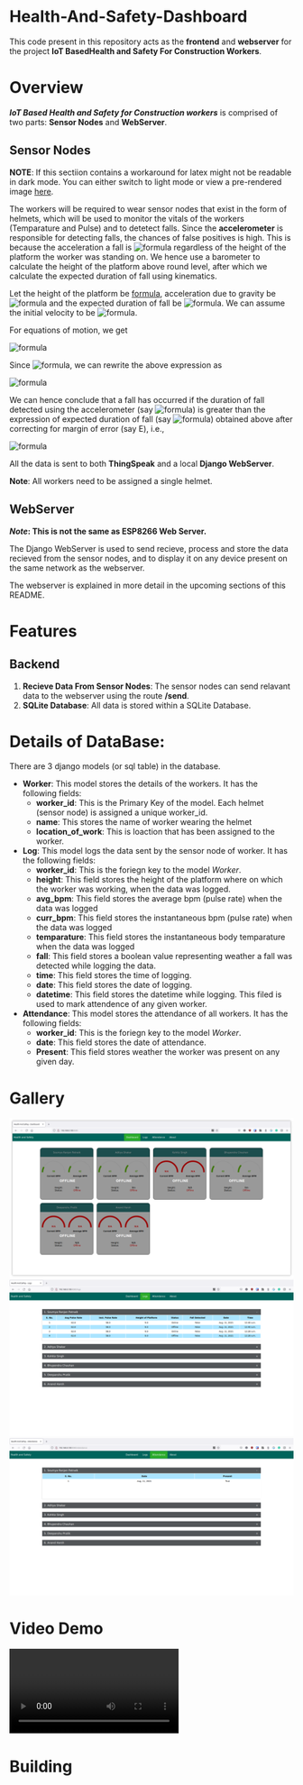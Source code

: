 # Health-And-Safety-Dashboard

This code present in this repository acts as the **frontend** and **webserver** for the project **IoT BasedHealth and Safety For Construction Workers**. 

# Overview
***IoT Based Health and Safety for Construction workers*** is comprised of two parts: **Sensor Nodes** and **WebServer**.

## Sensor Nodes

**NOTE**: If this sectiion contains a workaround for latex might not  be readable in dark mode. You can either switch to light mode or view a pre-rendered image [here](./assets/img/LaTeX.png).

The workers will be required to wear sensor nodes that exist in the form of helmets, which will be used to monitor the vitals of the workers (Temparature and Pulse) and to detetect falls. Since the **accelerometer** is responsible for detecting falls, the chances of false positives is high. This is because the acceleration a fall is ![formula](https://render.githubusercontent.com/render/math?math=g=9.8m/s^2) regardless of the height of the platform the worker was standing on. We hence use a barometer to calculate the height of the platform above round level, after which we calculate the expected duration of fall using kinematics.

Let the height of the platform be [formula](https://render.githubusercontent.com/render/math?math=H), acceleration due to gravity be ![formula](https://render.githubusercontent.com/render/math?math=g=9.8m/s^2) and the expected duration of fall be ![formula](https://render.githubusercontent.com/render/math?math=T). We can assume the initial velocity to be ![formula](https://render.githubusercontent.com/render/math?math=u=0). 

For equations of motion, we get


![formula](https://render.githubusercontent.com/render/math?math=H=ut%2B\frac{1}{2}gt^2)

Since ![formula](https://render.githubusercontent.com/render/math?math=u=0), we can rewrite the above expression as


![formula](https://render.githubusercontent.com/render/math?math=H=\frac{1}{2}gt^2)

We can hence conclude that a fall has occurred if the duration of fall detected using the accelerometer (say ![formula](https://render.githubusercontent.com/render/math?math=t_{obs})) is greater than the expression of expected duration of fall (say ![formula](https://render.githubusercontent.com/render/math?math=t_{exp})) obtained above after correcting for margin of error (say E), i.e.,


![formula](https://render.githubusercontent.com/render/math?math=t_{obs}=t_{exp}\pm+E)

All the data is sent to both **ThingSpeak** and a local **Django WebServer**. 

**Note**: All workers need to be assigned a single helmet.

## WebServer
***Note*: This is not the same as ESP8266 Web Server.**

The Django WebServer is used to send recieve, process and store the data recieved from the sensor nodes, and to display it on any device present on the same network as the webserver. 

The webserver is explained in more detail in the upcoming sections of this README.

# Features
## Backend
1. **Recieve Data From Sensor Nodes**: The sensor nodes can send relavant data to the webserver using the route **/send**. 
1. **SQLite Database**:  All data is stored within a SQLite Database.
# Details of DataBase:  
There are 3 django models (or sql table) in the database.
* **Worker**: This model stores the details of the workers. It has the following fields:
	* **worker_id**: This is the Primary Key of the model. Each helmet (sensor node) is assigned a unique worker_id.
	* **name**: This stores the name of worker wearing the helmet
	* **location_of_work**: This is loaction that has been assigned to the worker.
* **Log**: This model logs the data sent by the sensor node of worker. It has the following fields:
	* **worker_id**: This is the foriegn key to the model *Worker*. 
	* **height**: This field stores the height of the platform where on which the worker was working, when the data was logged.
	* **avg_bpm**: This field stores the average bpm (pulse rate) when the data was logged
	* **curr_bpm**: This field stores the instantaneous bpm (pulse rate) when the data was logged
	* **temparature**: This field stores the instantaneous body temparature when the data was logged
	* **fall**: This field stores a boolean value representing weather a fall was detected while logging the data.
	* **time**: This field stores the time of logging.
	* **date**: This field stores the date of logging.
	* **datetime**: This field stores the datetime while logging. This filed is used to mark attendence of any given worker.
* **Attendance**: This model stores the attendance of all workers. It has the following fields:
	* **worker_id**: This is the foriegn key to the model *Worker*. 
	* **date**: This field stores the date of attendance.
	* **Present**: This field stores weather the worker was present on any given day.

	
# Gallery
![Dashboard](./assets/img/Dashboard.png)
![Logs](./assets/img/Logs.png)
![Attendance](./assets/img/Attendance.png)

# Video Demo
<video src="./assets/vid/Demo.mkv" type="video/mkv"></video>
# Building

